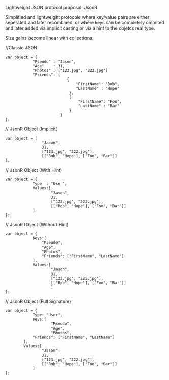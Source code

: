 Lightweight JSON protocol proposal: JsonR

Simplified and lightweight protocole where key/value pairs are either seperated and later recombined, or where keys can be completely ommited and later added via implicit casting or via a hint to the objetcs real type.

Size gains become linear with collections.

//Classic JSON

    var object = {
                "Pseudo" : "Jason",
                "Age"    : 31,
                "Photos" : ["123.jpg", "222.jpg"]
                "Friends": [ 
                               {
                                   "FirstName": "Bob",
                                   "LastName" : "Hope"
                                },
                                {
                                    "FirstName": "Foo",
                                    "LastName" : "Bar"
                                }
                            ] 
    };


  			
// JsonR Object (Implicit)
          
    var object = [
                    "Jason",
                    31,
                    ["123.jpg", "222.jpg"],
                    [["Bob", "Hope"], ["Foo", "Bar"]]
    ]; 
					
								
// JsonR Object (With Hint)        
          
    var object = {
                Type  : "User",
                Values:[
                        "Jason",
                        31,
                        ["123.jpg", "222.jpg"],
                        [["Bob", "Hope"], ["Foo", "Bar"]]
				]
    }; 
					
					
// JsonR Object (Without Hint)         
          
    var object = {
                Keys:[
                    "Pseudo",
                    "Age",
                    "Photos",
                    "Friends": ["FirstName", "LastName"]
                ],
                Values:[
                        "Jason",
                        31,
                        ["123.jpg", "222.jpg"],
                        [["Bob", "Hope"], ["Foo", "Bar"]]
				        ]
    };  
					
// JsonR Object (Full Signature)

    var object = {
                Type: "User",
                Keys:[
                        "Pseudo",
                        "Age",
                        "Photos",
                "Friends": ["FirstName", "LastName"]
            ],
            Values:[
                    "Jason",
                    31,
                    ["123.jpg", "222.jpg"],
                    [["Bob", "Hope"], ["Foo", "Bar"]]
			    ]
    };				